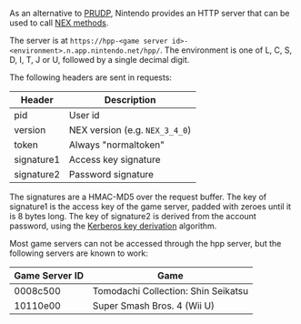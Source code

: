 As an alternative to [PRUDP](PRUDP-Protocol), Nintendo provides an HTTP server that can be used to call [NEX methods](NEX-Protocols).

The server is at `https://hpp-<game server id>-<environment>.n.app.nintendo.net/hpp/`. The environment is one of L, C, S, D, I, T, J or U, followed by a single decimal digit.

The following headers are sent in requests:

| Header | Description |
| --- | --- |
| pid | User id |
| version | NEX version (e.g. `NEX_3_4_0`) |
| token | Always "normaltoken" |
| signature1 | Access key signature |
| signature2 | Password signature |

The signatures are a HMAC-MD5 over the request buffer. The key of signature1 is the access key of the game server, padded with zeroes until it is 8 bytes long. The key of signature2 is derived from the account password, using the [Kerberos key derivation](Kerberos-Authentication#key-derivation) algorithm.

Most game servers can not be accessed through the hpp server, but the following servers are known to work:

| Game Server ID | Game |
| --- | --- |
| 0008c500 | Tomodachi Collection: Shin Seikatsu |
| 10110e00 | Super Smash Bros. 4 (Wii U)|